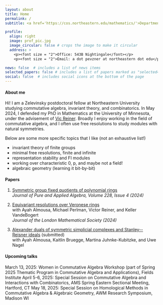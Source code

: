 ```yaml
---
layout: about
title: Home
permalink: /
subtitle: <a href='https://cos.northeastern.edu/mathematics/'>Department of Mathematics,</a> Northeastern University

profile:
  align: right
  image: prof_pic.jpg
  image_circular: false # crops the image to make it circular
  address: >
    <p><font size = "2">Office: 543B Nightingale</font></p>
    <p><font size = "2">Email: a dot pevzner at northeastern dot edu</p>

news: false  # includes a list of news items
selected_papers: false # includes a list of papers marked as "selected={true}"
social: false  # includes social icons at the bottom of the page
---
```


#### About me

Hi! I am a Zelevinsky postdoctoral fellow at Northeastern University studying commutative algebra, invariant theory, and combinatorics. In May 2024, I defended my PhD in Mathematics at the University of Minnesota, under the advisement of [Vic Reiner](https://www-users.cse.umn.edu/~reiner/). Broadly I enjoy working in the field of commutative algebra, and I often use free resolutions to study modules with natural symmetries.

Below are some more specific topics that I like (not an exhaustive list!)
  * invariant theory of finite groups
  * minimal free resolutions, finite and infinite
  * representation stability and FI modules
  * working over characteristic 0, p, and maybe not a field!
  * algebraic geometry (learning it bit-by-bit)

#### Papers

1. [Symmetric group fixed quotients of polynomial rings](https://arxiv.org/abs/2301.13377) <br>
*Journal of Pure and Applied Algebra, Volume 228, Issue 4 (2024)*

2. [Equivariant resolutions over Veronese rings](https://arxiv.org/abs/2210.16342)    
with Ayah Almousa, Michael Perlman, Victor Reiner, and Keller VandeBogert <br>
*Journal of the London Mathematical Society (2024)*

3. [Alexander duals of symmetric simplicial complexes and Stanley--Reisner ideals](https://arxiv.org/abs/2209.14132) (submitted)   
with Ayah Almousa, Kaitlin Bruegge, Martina Juhnke-Kubitzke, and Uwe Nagel

#### Upcoming talks

March 13, 2025: Women in Commutative Algebra Workshop (part of Spring 2025 Thematic Program in Commutative Algebra and Applications), Fields Institute
April 5-6, 2025: Special Session on Commutative Algebra and Interactions with Combinatorics, AMS Spring Eastern Sectional Meeting, Hartford, CT
May 18, 2025: Special Session on Homological Methods in Commutative Algebra & Algebraic Geometry, AWM Research Symposium, Madison WI
